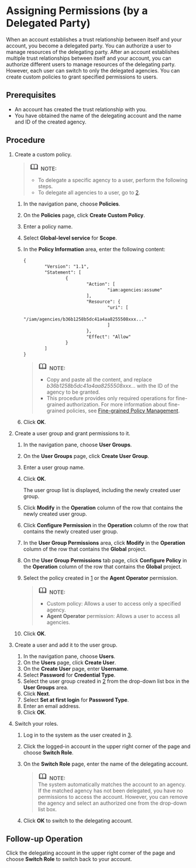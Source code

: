 # Assigning Permissions \(by a Delegated Party\)<a name="iam_01_0063"></a>

When an account establishes a trust relationship between itself and your account, you become a delegated party. You can authorize a user to manage resources of the delegating party. After an account establishes multiple trust relationships between itself and your account, you can authorize different users to manage resources of the delegating party. However, each user can switch to only the delegated agencies. You can create custom policies to grant specified permissions to users.

## Prerequisites<a name="section8625973163627"></a>

-   An account has created the trust relationship with you.
-   You have obtained the name of the delegating account and the name and ID of the created agency.

## Procedure<a name="section126738501115"></a>

1.  <a name="li4527132844312"></a>Create a custom policy.

    >![](public_sys-resources/icon-note.gif) **NOTE:**   
    >-   To delegate a specific agency to a user, perform the following steps.  
    >-   To delegate all agencies to a user, go to  [2](#li135311310144613).  

    1.  In the navigation pane, choose  **Policies**.
    2.  On the  **Policies**  page, click  **Create Custom Policy**.
    3.  Enter a policy name.
    4.  Select  **Global-level service**  for  **Scope**.
    5.  In the  **Policy Information**  area, enter the following content:

        ```
        {
                "Version": "1.1",
                "Statement": [
                        {
                                "Action": [
                                        "iam:agencies:assume"
                                ],
                                "Resource": {
                                        "uri": [
                                                "/iam/agencies/b36b1258b5dc41a4aa8255508xxx..."
                                        ]
                                },
                                "Effect": "Allow"
                        }
                ]
        }
        ```

        >![](public_sys-resources/icon-note.gif) **NOTE:**   
        >-   Copy and paste all the content, and replace  _b36b1258b5dc41a4aa8255508xxx..._  with the ID of the agency to be granted.  
        >-   This procedure provides only required operations for fine-grained authorization. For more information about fine-grained policies, see  [Fine-grained Policy Management](fine-grained-policy-management.md).  

    6.  Click  **OK**.

2.  <a name="li135311310144613"></a>Create a user group and grant permissions to it.
    1.  In the navigation pane, choose  **User Groups**.
    2.  On the  **User Groups**  page, click  **Create User Group**.
    3.  Enter a user group name.
    4.  Click  **OK**.

        The user group list is displayed, including the newly created user group.

    5.  Click  **Modify**  in the  **Operation**  column of the row that contains the newly created user group.
    6.  Click  **Configure Permission**  in the  **Operation**  column of the row that contains the newly created user group.
    7.  In the  **User Group Permissions**  area, click  **Modify**  in the  **Operation**  column of the row that contains the  **Global**  project.
    8.  On the  **User Group Permissions**  tab page, click  **Configure Policy**  in the  **Operation**  column of the row that contains the  **Global**  project.
    9.  Select the policy created in  [1](#li4527132844312)  or the  **Agent Operator**  permission.

        >![](public_sys-resources/icon-note.gif) **NOTE:**   
        >-   Custom policy: Allows a user to access only a specified agency.  
        >-   **Agent Operator**  permission: Allows a user to access all agencies.  

    10. Click  **OK**.

3.  <a name="li695863494610"></a>Create a user and add it to the user group.
    1.  In the navigation pane, choose  **Users**.
    2.  On the  **Users**  page, click  **Create User**.
    3.  On the  **Create User**  page, enter  **Username**.
    4.  Select  **Password**  for  **Credential Type**.
    5.  Select the user group created in  [2](#li135311310144613)  from the drop-down list box in the  **User Groups**  area.
    6.  Click  **Next**.
    7.  Select  **Set at first login**  for  **Password Type**.
    8.  Enter an email address.
    9.  Click  **OK**.

4.  Switch your roles.
    1.  Log in to the system as the user created in  [3](#li695863494610).
    2.  Click the logged-in account in the upper right corner of the page and choose  **Switch Role**.
    3.  On the  **Switch Role**  page, enter the name of the delegating account.

        >![](public_sys-resources/icon-note.gif) **NOTE:**   
        >The system automatically matches the account to an agency. If the matched agency has not been delegated, you have no permissions to access the account. However, you can remove the agency and select an authorized one from the drop-down list box.  

    4.  Click  **OK**  to switch to the delegating account.


## Follow-up Operation<a name="section54138067163127"></a>

Click the delegating account in the upper right corner of the page and choose  **Switch Role**  to switch back to your account.

